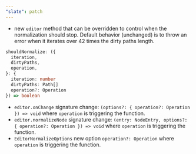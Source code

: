 ```yaml
---
"slate": patch
---
```


- new `editor` method that can be overridden to control when the normalization should stop. Default behavior (unchanged) is to throw an error when it iterates over 42 times the dirty paths length.
```ts
shouldNormalize: ({
  iteration,
  dirtyPaths,
  operation,
}: {
  iteration: number
  dirtyPaths: Path[]
  operation?: Operation
}) => boolean
```
- `editor.onChange` signature change: `(options?: { operation?: Operation }) => void` where `operation` is triggering the function.
- `editor.normalizeNode` signature change: `(entry: NodeEntry, options?: { operation?: Operation }) => void` where `operation` is triggering the function.
- `EditorNormalizeOptions` new option `operation?: Operation` where `operation` is triggering the function.
